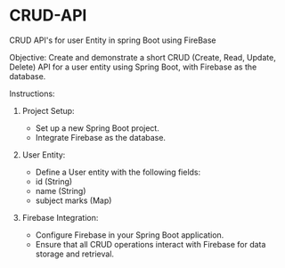 # CRUD-API
CRUD API's for user Entity in spring Boot using FireBase




Objective:
Create and demonstrate a short CRUD (Create, Read, Update, Delete) API for a user entity using Spring Boot, with Firebase as the database.

Instructions:

1. Project Setup:
   - Set up a new Spring Boot project.
   - Integrate Firebase as the database.

2. User Entity:
   - Define a User entity with the following fields:
   - id (String)
   - name (String)
   - subject marks (Map)

3. Firebase Integration:
   - Configure Firebase in your Spring Boot application.
   - Ensure that all CRUD operations interact with Firebase for data storage and retrieval.
